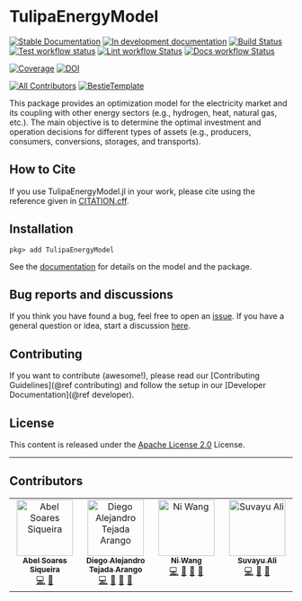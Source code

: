 # TulipaEnergyModel

[![Stable Documentation](https://img.shields.io/badge/docs-stable-blue.svg)](https://TulipaEnergy.github.io/TulipaEnergyModel.jl/stable)
[![In development documentation](https://img.shields.io/badge/docs-dev-blue.svg)](https://TulipaEnergy.github.io/TulipaEnergyModel.jl/dev)
[![Build Status](https://github.com/TulipaEnergy/TulipaEnergyModel.jl/workflows/Test/badge.svg)](https://github.com/TulipaEnergy/TulipaEnergyModel.jl/actions)
[![Test workflow status](https://github.com/TulipaEnergy/TulipaEnergyModel.jl/actions/workflows/Test.yml/badge.svg?branch=main)](https://github.com/TulipaEnergy/TulipaEnergyModel.jl/actions/workflows/Test.yml?query=branch%3Amain)
[![Lint workflow Status](https://github.com/TulipaEnergy/TulipaEnergyModel.jl/actions/workflows/Lint.yml/badge.svg?branch=main)](https://github.com/TulipaEnergy/TulipaEnergyModel.jl/actions/workflows/Lint.yml?query=branch%3Amain)
[![Docs workflow Status](https://github.com/TulipaEnergy/TulipaEnergyModel.jl/actions/workflows/Docs.yml/badge.svg?branch=main)](https://github.com/TulipaEnergy/TulipaEnergyModel.jl/actions/workflows/Docs.yml?query=branch%3Amain)

[![Coverage](https://codecov.io/gh/TulipaEnergy/TulipaEnergyModel.jl/branch/main/graph/badge.svg)](https://codecov.io/gh/TulipaEnergy/TulipaEnergyModel.jl)
[![DOI](https://zenodo.org/badge/DOI/10.5281/zenodo.8363262.svg)](https://doi.org/10.5281/zenodo.8363262)

[![All Contributors](https://img.shields.io/github/all-contributors/TulipaEnergy/TulipaEnergyModel.jl?labelColor=5e1ec7&color=c0ffee&style=flat-square)](#contributors)
[![BestieTemplate](https://img.shields.io/endpoint?url=https://raw.githubusercontent.com/JuliaBesties/BestieTemplate.jl/main/docs/src/assets/badge.json)](https://github.com/JuliaBesties/BestieTemplate.jl)

This package provides an optimization model for the electricity market and its coupling with other energy sectors (e.g., hydrogen, heat, natural gas, etc.). The main objective is to determine the optimal investment and operation decisions for different types of assets (e.g., producers, consumers, conversions, storages, and transports).

## How to Cite

If you use TulipaEnergyModel.jl in your work, please cite using the reference given in [CITATION.cff](https://github.com/TulipaEnergy/TulipaEnergyModel.jl/blob/main/CITATION.cff).

## Installation

```julia-pkg
pkg> add TulipaEnergyModel
```

See the [documentation](https://tulipaenergy.github.io/TulipaEnergyModel.jl/stable/) for details on the model and the package.

## Bug reports and discussions

If you think you have found a bug, feel free to open an [issue](https://github.com/TulipaEnergy/TulipaEnergyModel.jl/issues).
If you have a general question or idea, start a discussion [here](https://github.com/TulipaEnergy/TulipaEnergyModel.jl/discussions).

## Contributing

If you want to contribute (awesome!), please read our [Contributing Guidelines](@ref contributing) and follow the setup in our [Developer Documentation](@ref developer).

## License

This content is released under the [Apache License 2.0](https://www.apache.org/licenses/LICENSE-2.0) License.

---

## Contributors

<!-- ALL-CONTRIBUTORS-LIST:START - Do not remove or modify this section -->
<!-- prettier-ignore-start -->
<!-- markdownlint-disable -->
<table>
  <tbody>
    <tr>
      <td align="center" valign="top" width="14.28%"><a href="https://abelsiqueira.com"><img src="https://avatars.githubusercontent.com/u/1068752?v=4?s=100" width="100px;" alt="Abel Soares Siqueira"/><br /><sub><b>Abel Soares Siqueira</b></sub></a><br /><a href="#code-abelsiqueira" title="Code">💻</a> <a href="#review-abelsiqueira" title="Reviewed Pull Requests">👀</a></td>
      <td align="center" valign="top" width="14.28%"><a href="https://github.com/datejada"><img src="https://avatars.githubusercontent.com/u/12887482?v=4?s=100" width="100px;" alt="Diego Alejandro Tejada Arango"/><br /><sub><b>Diego Alejandro Tejada Arango</b></sub></a><br /><a href="#code-datejada" title="Code">💻</a> <a href="#review-datejada" title="Reviewed Pull Requests">👀</a> <a href="#ideas-datejada" title="Ideas, Planning, & Feedback">🤔</a> <a href="#research-datejada" title="Research">🔬</a></td>
      <td align="center" valign="top" width="14.28%"><a href="https://github.com/gnawin"><img src="https://avatars.githubusercontent.com/u/125902905?v=4?s=100" width="100px;" alt="Ni Wang"/><br /><sub><b>Ni Wang</b></sub></a><br /><a href="#code-gnawin" title="Code">💻</a> <a href="#review-gnawin" title="Reviewed Pull Requests">👀</a> <a href="#ideas-gnawin" title="Ideas, Planning, & Feedback">🤔</a> <a href="#research-gnawin" title="Research">🔬</a></td>
      <td align="center" valign="top" width="14.28%"><a href="https://github.com/suvayu"><img src="https://avatars.githubusercontent.com/u/229540?v=4?s=100" width="100px;" alt="Suvayu Ali"/><br /><sub><b>Suvayu Ali</b></sub></a><br /><a href="#code-suvayu" title="Code">💻</a> <a href="#review-suvayu" title="Reviewed Pull Requests">👀</a> <a href="#ideas-suvayu" title="Ideas, Planning, & Feedback">🤔</a></td>
    </tr>
  </tbody>
</table>

<!-- markdownlint-restore -->
<!-- prettier-ignore-end -->

<!-- ALL-CONTRIBUTORS-LIST:END -->
